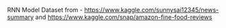 RNN Model 
Dataset from - https://www.kaggle.com/sunnysai12345/news-summary
and https://www.kaggle.com/snap/amazon-fine-food-reviews

